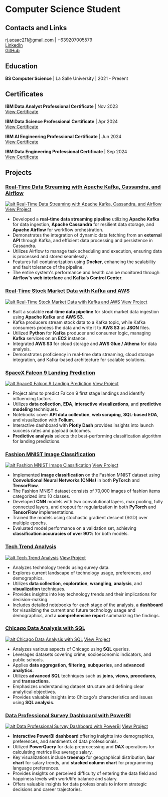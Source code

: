 # Computer Science Student

## Contacts and Links
rj.acaac211@gmail.com | +639207005579 \
[LinkedIn](https://www.linkedin.com/in/rj-r-aca-ac-7a070b29a/) \
[GitHub](https://github.com/rjacaac211)


## Education
**BS Computer Science** | La Salle University | 2021 - Present

## Certificates
**IBM Data Analyst Professional Certificate** | Nov 2023\
[View Certificate](https://coursera.org/share/4bd141d4137f48ebf6dd781c67d4c432)

**IBM Data Science Professional Certificate** | Apr 2024\
[View Certificate](https://coursera.org/share/aa116bbde7d81fba96bf719d84b7797d)

**IBM AI Engineering Professional Certificate** | Jun 2024\
[View Certificate](https://coursera.org/share/4199b5a5c5a357f6393f0ff190a45ddd)

**IBM Data Engineering Professional Certificate** | Sep 2024\
[View Certificate](https://coursera.org/share/5536170f1d713bf39386954039887cac)

## Projects

### [**Real-Time Data Streaming with Apache Kafka, Cassandra, and Airflow**](https://github.com/rjacaac211/Real-Time-User-Data-with-Airflow-Kafka-Cassandra)
[![alt Real-Time Data Streaming with Apache Kafka, Cassandra, and Airflow](assets/img/user-kafka.jpg)](https://github.com/rjacaac211/Real-Time-User-Data-with-Airflow-Kafka-Cassandra)
[View Project](https://github.com/rjacaac211/Real-Time-User-Data-with-Airflow-Kafka-Cassandra)
- Developed a **real-time data streaming pipeline** utilizing **Apache Kafka** for data ingestion, **Apache Cassandra** for resilient data storage, and **Apache Airflow** for workflow orchestration.
- Demonstrates the integration of dynamic data fetching from an **external API** through Kafka, and efficient data processing and persistence in Cassandra.
- Utilizes Airflow to manage task scheduling and execution, ensuring data is processed and stored seamlessly.
- Features full containerization using **Docker**, enhancing the scalability and fault tolerance of the pipeline.
- The entire system's performance and health can be monitored through **Airflow's web interface** and **Kafka’s Control Center**.

### [**Real-Time Stock Market Data with Kafka and AWS**](https://github.com/rjacaac211/Real-Time-Stock-Market-Data-with-Kafka-and-AWS)
[![alt Real-Time Stock Market Data with Kafka and AWS](assets/img/stocks-kafka.jpg)](https://github.com/rjacaac211/Real-Time-Stock-Market-Data-with-Kafka-and-AWS)
[View Project](https://github.com/rjacaac211/Real-Time-Stock-Market-Data-with-Kafka-and-AWS)
- Built a scalable **real-time data pipeline** for stock market data ingestion using **Apache Kafka** and **AWS S3**.
- Kafka producers stream stock data to a Kafka topic, while Kafka consumers process the data and write it to **AWS S3** as **JSON** files.
- Utilized **Python** for **Kafka** producer and consumer logic, managing **Kafka** services on an **EC2** instance.
- Integrated **AWS S3** for cloud storage and **AWS Glue / Athena** for data analysis.
- Demonstrates proficiency in real-time data streaming, cloud storage integration, and Kafka-based architecture for scalable solutions.

### [**SpaceX Falcon 9 Landing Prediction**](https://github.com/rjacaac211/SpaceX-Falcon-9-Landing-Prediction)
[![alt SpaceX Falcon 9 Landing Prediction](assets/img/spxfalc9_landpred.jpg)](https://github.com/rjacaac211/SpaceX-Falcon-9-Landing-Prediction)
[View Project](https://github.com/rjacaac211/SpaceX-Falcon-9-Landing-Prediction)
- Project aims to predict Falcon 9 first stage landings and identify influencing factors.
- Utilizes **data collection**, **EDA**, **interactive visualizations**, and **predictive modeling** techniques.
- Notebooks cover **API data collection**, **web scraping**, **SQL-based EDA**, and visualization with **Folium**.
- Interactive dashboard with **Plotly Dash** provides insights into launch success rates and payload outcomes.
- **Predictive analysis** selects the best-performing classification algorithm for landing predictions.

### [**Fashion MNIST Image Classification**](https://github.com/rjacaac211/Fashion_MNIST_Image_Classification)
[![alt Fashion MNIST Image Classification](assets/img/fashion-mnist.jpg)](https://github.com/rjacaac211/Fashion_MNIST_Image_Classification)
[View Project](https://github.com/rjacaac211/Fashion_MNIST_Image_Classification)
- Implemented **image classification** on the Fashion MNIST dataset using **Convolutional Neural Networks (CNNs)** in both **PyTorch** and **TensorFlow**.
- The Fashion MNIST dataset consists of 70,000 images of fashion items categorized into 10 classes.
- Developed **CNN** models with two convolutional layers, max pooling, fully connected layers, and dropout for regularization in both **PyTorch** and **TensorFlow** implementations.
- Trained the models using stochastic gradient descent (SGD) over multiple epochs.
- Evaluated model performance on a validation set, achieving **classification accuracies of over 90%** for both models.

### [**Tech Trend Analysis**](https://github.com/rjacaac211/Tech-Trend-Analysis)
[![alt Tech Trend Analysis](assets/img/tech-trend-analysis.jpg)](https://github.com/rjacaac211/Tech-Trend-Analysis)
[View Project](https://github.com/rjacaac211/Tech-Trend-Analysis)
- Analyzes technology trends using survey data.
- Explores current landscape of technology usage, preferences, and demographics.
- Utilizes **data collection**, **exploration**, **wrangling**, **analysis**, and **visualization** techniques.
- Provides insights into key technology trends and their implications for decision-making.
- Includes detailed notebooks for each stage of the analysis, a **dashboard** for visualizing the current and future technology usage and demographics, and a **comprehensive report** summarizing the findings.

### [**Chicago Data Analysis with SQL**](https://github.com/rjacaac211/Chicago-Data-Analysis-with-SQL)
[![alt Chicago Data Analysis with SQL](assets/img/chicago-data-analysis.jpg)](https://github.com/rjacaac211/Chicago-Data-Analysis-with-SQL)
[View Project](https://github.com/rjacaac211/Chicago-Data-Analysis-with-SQL)
- Analyzes various aspects of Chicago using **SQL** queries.
- Leverages datasets covering crime, socioeconomic indicators, and public schools.
- Applies **data aggregation**, **filtering**, **subqueries**, and **advanced analytics**.
- Utilizes **advanced SQL** techniques such as **joins**, **views**, **procedures**, and **transactions**.
- Emphasizes understanding dataset structure and defining clear analytical objectives.
- Provides valuable insights into Chicago's characteristics and issues using **SQL analysis**.

### [**Data Professional Survey Dashboard with PowerBI**](https://github.com/rjacaac211/Data-Professional-Survey-with-PowerBI)
[![alt Data Professional Survey Dashboard with PowerBI](assets/img/data-professional-survey-dashboard.jpg)](https://github.com/rjacaac211/Data-Professional-Survey-with-PowerBI)
[View Project](https://github.com/rjacaac211/Data-Professional-Survey-with-PowerBI)
- **Interactive PowerBI dashboard** offering insights into demographics, preferences, and sentiments of data professionals.
- Utilized **PowerQuery** for data preprocessing and **DAX** operations for calculating metrics like average salary.
- Key visualizations include **treemap** for geographical distribution, **bar chart** for salary trends, and **stacked column chart** for programming language preferences.
- Provides insights on perceived difficulty of entering the data field and happiness levels with work/life balance and salary.
- Offers valuable insights for data professionals to inform strategic decisions and career trajectories.
